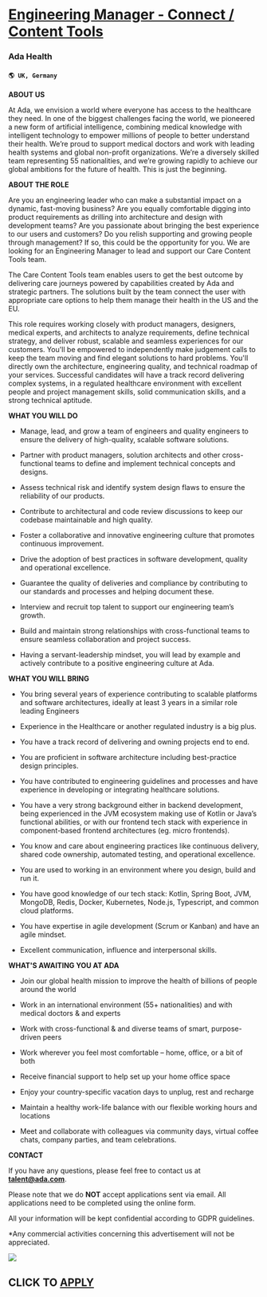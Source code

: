 # [Engineering Manager - Connect / Content Tools](https://www.remotewlb.com/apply/engineering-manager-connect-content-tools-59889)  
### Ada Health  
#### `🌎 UK, Germany`  

**ABOUT US**

At Ada, we envision a world where everyone has access to the healthcare they need. In one of the biggest challenges facing the world, we pioneered a new form of artificial intelligence, combining medical knowledge with intelligent technology to empower millions of people to better understand their health. We’re proud to support medical doctors and work with leading health systems and global non-profit organizations. We’re a diversely skilled team representing 55 nationalities, and we’re growing rapidly to achieve our global ambitions for the future of health. This is just the beginning.

**ABOUT THE ROLE**

Are you an engineering leader who can make a substantial impact on a dynamic, fast-moving business? Are you equally comfortable digging into product requirements as drilling into architecture and design with development teams? Are you passionate about bringing the best experience to our users and customers? Do you relish supporting and growing people through management? If so, this could be the opportunity for you. We are looking for an Engineering Manager to lead and support our Care Content Tools team.

The Care Content Tools team enables users to get the best outcome by delivering care journeys powered by capabilities created by Ada and strategic partners. The solutions built by the team connect the user with appropriate care options to help them manage their health in the US and the EU.

This role requires working closely with product managers, designers, medical experts, and architects to analyze requirements, define technical strategy, and deliver robust, scalable and seamless experiences for our customers. You'll be empowered to independently make judgement calls to keep the team moving and find elegant solutions to hard problems. You'll directly own the architecture, engineering quality, and technical roadmap of your services. Successful candidates will have a track record delivering complex systems, in a regulated healthcare environment with excellent people and project management skills, solid communication skills, and a strong technical aptitude.

**WHAT YOU WILL DO**

  * Manage, lead, and grow a team of engineers and quality engineers to ensure the delivery of high-quality, scalable software solutions.

  * Partner with product managers, solution architects and other cross-functional teams to define and implement technical concepts and designs. 

  * Assess technical risk and identify system design flaws to ensure the reliability of our products.

  * Contribute to architectural and code review discussions to keep our codebase maintainable and high quality. 

  * Foster a collaborative and innovative engineering culture that promotes continuous improvement. 

  * Drive the adoption of best practices in software development, quality and operational excellence. 

  * Guarantee the quality of deliveries and compliance by contributing to our standards and processes and helping document these.

  * Interview and recruit top talent to support our engineering team’s growth. 

  * Build and maintain strong relationships with cross-functional teams to ensure seamless collaboration and project success. 

  * Having a servant-leadership mindset, you will lead by example and actively contribute to a positive engineering culture at Ada.

**WHAT YOU WILL BRING**

  * You bring several years of experience contributing to scalable platforms and software architectures, ideally at least 3 years in a similar role leading Engineers

  * Experience in the Healthcare or another regulated industry is a big plus. 

  * You have a track record of delivering and owning projects end to end.

  * You are proficient in software architecture including best-practice design principles.

  * You have contributed to engineering guidelines and processes and have experience in developing or integrating healthcare solutions.

  * You have a very strong background either in backend development, being experienced in the JVM ecosystem making use of Kotlin or Java’s functional abilities, or with our frontend tech stack with experience in component-based frontend architectures (eg. micro frontends).

  * You know and care about engineering practices like continuous delivery, shared code ownership, automated testing, and operational excellence.

  * You are used to working in an environment where you design, build and run it.

  * You have good knowledge of our tech stack: Kotlin, Spring Boot, JVM, MongoDB, Redis, Docker, Kubernetes, Node.js, Typescript, and common cloud platforms.

  * You have expertise in agile development (Scrum or Kanban) and have an agile mindset.

  * Excellent communication, influence and interpersonal skills. 

**WHAT'S AWAITING YOU AT ADA**

  * Join our global health mission to improve the health of billions of people around the world

  * Work in an international environment (55+ nationalities) and with medical doctors & and experts

  * Work with cross-functional & and diverse teams of smart, purpose-driven peers

  * Work wherever you feel most comfortable – home, office, or a bit of both

  * Receive financial support to help set up your home office space

  * Enjoy your country-specific vacation days to unplug, rest and recharge

  * Maintain a healthy work-life balance with our flexible working hours and locations

  * Meet and collaborate with colleagues via community days, virtual coffee chats, company parties, and team celebrations.

**CONTACT**

If you have any questions, please feel free to contact us at **talent@ada.com**.

Please note that we do **NOT** accept applications sent via email. All applications need to be completed using the online form.

All your information will be kept confidential according to GDPR guidelines.

*Any commercial activities concerning this advertisement will not be appreciated.

![](https://remotive.com/job/track/1899286/blank.gif?source=public_api)  
## CLICK TO [APPLY](https://www.remotewlb.com/apply/engineering-manager-connect-content-tools-59889)

